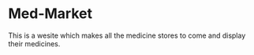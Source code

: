 # Med-Market
This is a wesite which makes all the medicine stores to come and display their medicines.
